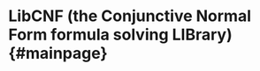 LibCNF (the Conjunctive Normal Form formula solving LIBrary)        {#mainpage}
============================================================

<!-- !TODO! Write README. -->
